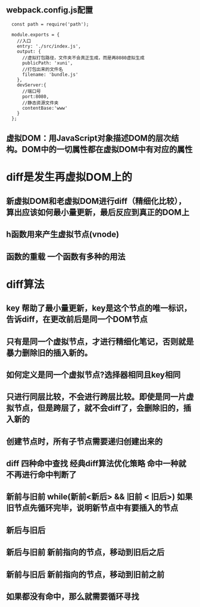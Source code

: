 ## webpack.config.js配置
```JS
  const path = require('path');

  module.exports = {
    //入口
    entry: './src/index.js',
    output: {
      //虚拟打包路径，文件夹不会真正生成，而是再8080虚拟生成
      publicPath: 'xuni',
      //打包出来的文件名
      filename: 'bundle.js'
    },
    devServer:{
      //端口号
      port:8080,
      //静态资源文件夹
      contentBase:'www'
    }
  };
```

## 虚拟DOM：用JavaScript对象描述DOM的层次结构。DOM中的一切属性都在虚拟DOM中有对应的属性

# diff是发生再虚拟DOM上的
## 新虚拟DOM和老虚拟DOM进行diff（精细化比较），算出应该如何最小量更新，最后反应到真正的DOM上

## h函数用来产生虚拟节点(vnode)

## 函数的重载 一个函数有多种的用法

# diff算法
## key 帮助了最小量更新，key是这个节点的唯一标识，告诉diff，在更改前后是同一个DOM节点
## 只有是同一个虚拟节点，才进行精细化笔记，否则就是暴力删除旧的插入新的。
## 如何定义是同一个虚拟节点?选择器相同且key相同

## 只进行同层比较，不会进行跨层比较。即使是同一片虚拟节点，但是跨层了，就不会diff了，会删除旧的，插入新的

## 创建节点时，所有子节点需要递归创建出来的

## diff 四种命中查找 经典diff算法优化策略 命中一种就不再进行命中判断了

## 新前与旧前 while(新前<新后> && 旧前 < 旧后>) 如果旧节点先循环完毕，说明新节点中有要插入的节点

## 新后与旧后
## 新后与旧前 新前指向的节点，移动到旧后之后
## 新前与旧后 新前指向的节点，移动到旧前之前

## 如果都没有命中，那么就需要循环寻找